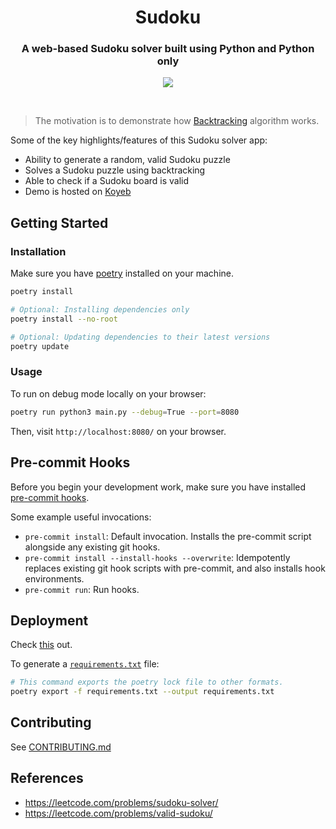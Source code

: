 <h1 align="center"><strong>Sudoku</strong></h1>
<h3 align="center">A web-based Sudoku solver built using Python and Python only
</h3>

<p align="center">
  <img width=auto height=auto src="https://media.giphy.com/media/AmEh0Bo8B1XQ7869i1/giphy.gif">
</p>

<br />

> The motivation is to demonstrate how [Backtracking](https://en.wikipedia.org/wiki/Backtracking) algorithm works.

Some of the key highlights/features of this Sudoku solver app:

-   Ability to generate a random, valid Sudoku puzzle
-   Solves a Sudoku puzzle using backtracking
-   Able to check if a Sudoku board is valid
-   Demo is hosted on [Koyeb](https://sudoku-ngshiheng.koyeb.app/)

## Getting Started

### Installation

Make sure you have [poetry](https://python-poetry.org/docs/#installation) installed on your machine.

```sh
poetry install

# Optional: Installing dependencies only
poetry install --no-root

# Optional: Updating dependencies to their latest versions
poetry update
```

### Usage

To run on debug mode locally on your browser:

```sh
poetry run python3 main.py --debug=True --port=8080
```

Then, visit `http://localhost:8080/` on your browser.

## Pre-commit Hooks

Before you begin your development work, make sure you have installed [pre-commit hooks](https://pre-commit.com/index.html#installation).

Some example useful invocations:

-   `pre-commit install`: Default invocation. Installs the pre-commit script alongside any existing git hooks.
-   `pre-commit install --install-hooks --overwrite`: Idempotently replaces existing git hook scripts with pre-commit, and also installs hook environments.
-   `pre-commit run`: Run hooks.

## Deployment

Check [this](https://github.com/wang0618/pywebio-in-cloud) out.

To generate a [`requirements.txt`](./requirements.txt) file:

```sh
# This command exports the poetry lock file to other formats.
poetry export -f requirements.txt --output requirements.txt
```

## Contributing

See [CONTRIBUTING.md](./CONTRIBUTING.md)

## References

-   https://leetcode.com/problems/sudoku-solver/
-   https://leetcode.com/problems/valid-sudoku/
